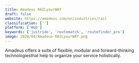 ```yaml
---
title: Amadeus RAILyourWAY
draft: false 
website: https://amadeus.com/en/industries/rail
classification: ['']
platform: ['Web']
keywords: ['justride', 'routematch', 'routefinder_pro']
image: 2020/04/Amadeus-RAILyourWAY.png
---
```

Amadeus offers a suite of flexible, modular and forward-thinking technologiesthat help to organize your service holistically.